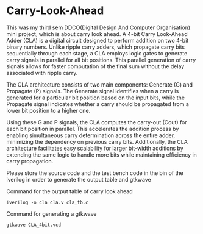 # Carry-Look-Ahead

This was my third sem DDCO(Digital Design And Computer Organisation) mini project, which is about carry look ahead.
A 4-bit Carry Look-Ahead Adder (CLA) is a digital circuit designed to perform addition on two 4-bit binary numbers. Unlike ripple carry adders, which propagate carry bits sequentially through each stage, a CLA employs logic gates to generate carry signals in parallel for all bit positions. This parallel generation of carry signals allows for faster computation of the final sum without the delay associated with ripple carry.

The CLA architecture consists of two main components: Generate (G) and Propagate (P) signals. The Generate signal identifies when a carry is generated for a particular bit position based on the input bits, while the Propagate signal indicates whether a carry should be propagated from a lower bit position to a higher one.

Using these G and P signals, the CLA computes the carry-out (Cout) for each bit position in parallel. This accelerates the addition process by enabling simultaneous carry determination across the entire adder, minimizing the dependency on previous carry bits. Additionally, the CLA architecture facilitates easy scalability for larger bit-width additions by extending the same logic to handle more bits while maintaining efficiency in carry propagation.

Please store the source code and the test bench code in the bin of the iverilog in order to generate the output table and gtkwave

Command for the output table of carry look ahead
```shell
iverilog -o cla cla.v cla_tb.c
```

Command for generating a gtkwave

```shell
gtkwave CLA_4bit.vcd
```

